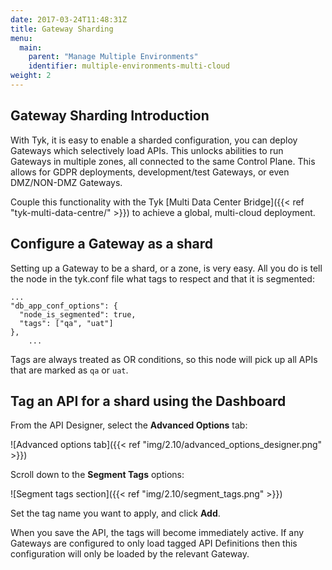 ```yaml
---
date: 2017-03-24T11:48:31Z
title: Gateway Sharding
menu:
  main:
    parent: "Manage Multiple Environments"
    identifier: multiple-environments-multi-cloud
weight: 2 
---
```


## Gateway Sharding Introduction

With Tyk, it is easy to enable a sharded configuration, you can deploy Gateways which selectively load APIs.  This unlocks abilities to run Gateways in multiple zones, all connected to the same Control Plane.  This allows for GDPR deployments, development/test Gateways, or even DMZ/NON-DMZ Gateways.

Couple this functionality with the Tyk [Multi Data Center Bridge]({{< ref "tyk-multi-data-centre/" >}}) to achieve a global, multi-cloud deployment.

## Configure a Gateway as a shard

Setting up a Gateway to be a shard, or a zone, is very easy. All you do is tell the node in the tyk.conf file what tags to respect and that it is segmented:

```{.copyWrapper}
...
"db_app_conf_options": {
  "node_is_segmented": true,
  "tags": ["qa", "uat"]
},
	...
```

Tags are always treated as OR conditions, so this node will pick up all APIs that are marked as `qa` or `uat`.

## Tag an API for a shard using the Dashboard

From the API Designer, select the **Advanced Options** tab:

![Advanced options tab]({{< ref "img/2.10/advanced_options_designer.png" >}})

Scroll down to the **Segment Tags** options:

![Segment tags section]({{< ref "img/2.10/segment_tags.png" >}})

Set the tag name you want to apply, and click **Add**.

When you save the API, the tags will become immediately active. If any Gateways are configured to only load tagged API Definitions then this configuration will only be loaded by the relevant Gateway.